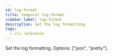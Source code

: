 ```yaml
---
id: log-format
title: temporal log-format
sidebar_label: log-format
description: Set the log formatting.
tags:
  - cli reference
---
```


Set the log formatting.
Options: ["json", "pretty"].
